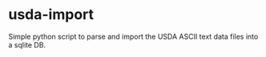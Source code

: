 usda-import
===========

Simple python script to parse and import the USDA ASCII text data files into a sqlite DB.
